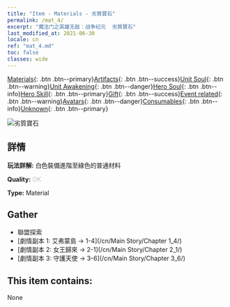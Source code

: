```yaml
---
title: "Item - Materials - 劣質寶石"
permalink: /mat_4/
excerpt: "魔法门之英雄无敌：战争纪元  劣質寶石"
last_modified_at: 2021-06-30
locale: cn
ref: "mat_4.md"
toc: false
classes: wide
---
```

 [Materials](/ItemsCN/){: .btn .btn--primary}[Artifacts](/ItemsCN/Artifacts/){: .btn .btn--success}[Unit Soul](/ItemsCN/UnitSoul/){: .btn .btn--warning}[Unit Awakening](/ItemsCN/UnitAwakening/){: .btn .btn--danger}[Hero Soul](/ItemsCN/HeroSoul/){: .btn .btn--info}[Hero Skill](/ItemsCN/HeroSkill/){: .btn .btn--primary}[Gift](/ItemsCN/Gift/){: .btn .btn--success}[Event related](/ItemsCN/Events/){: .btn .btn--warning}[Avatars](/ItemsCN/Avatars/){: .btn .btn--danger}[Consumables](/ItemsCN/Consumables/){: .btn .btn--info}[Unknown](/ItemsCN/Unknown/){: .btn .btn--primary}

 ![劣質寶石](/images/t/i_cailiao_baoshi1.png)

## 詳情
 **玩法詳解:** 白色裝備進階至綠色的普通材料

 **Quality:** <span style="color: #C0C0C0">OK</span>

 **Type:** Material

## Gather

*    聯盟探索 
*    [劇情副本 1: 艾弗蒙島 -> 1-4](/cn/Main Story/Chapter 1_4/) 
*    [劇情副本 2: 女王歸來 -> 2-1](/cn/Main Story/Chapter 2_1/) 
*    [劇情副本 3: 守護天使 -> 3-6](/cn/Main Story/Chapter 3_6/) 

## This item contains:

  None

